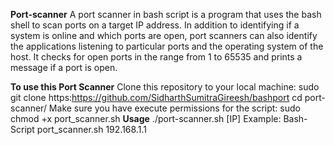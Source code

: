 **Port-scanner**
A port scanner in bash script is a program that uses the bash shell to scan ports on a target IP address. In addition to identifying if a system is online and which ports are open, port scanners can also identify the applications listening to particular ports and the operating system of the host. It checks for open ports in the range from 1 to 65535 and prints a message if a port is open.

**To use this Port Scanner**
Clone this repository to your local machine:
sudo git clone https:https://github.com/SidharthSumitraGireesh/bashport
cd port-scanner/
Make sure you have execute permissions for the script:
sudo chmod +x port_scanner.sh
**Usage**
./port-scanner.sh [IP]
Example:
Bash-Script port_scanner.sh 192.168.1.1
